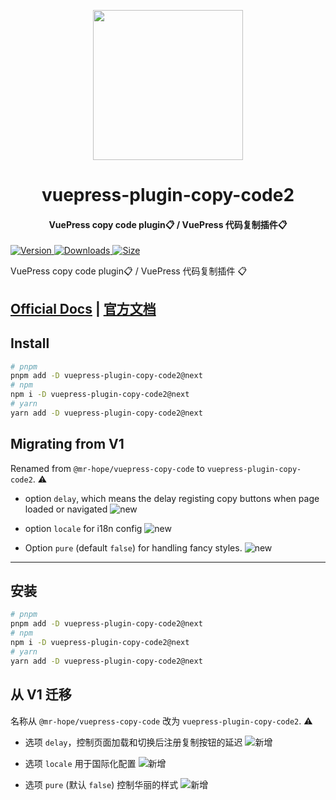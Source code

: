 <!-- markdownlint-disable -->
<p align="center">
  <img width="240" src="https://vuepress-theme-hope.github.io/v2/logo.svg" style="text-align: center;">
</p>
<h1 align="center">vuepress-plugin-copy-code2</h1>
<h4 align="center">VuePress copy code plugin📋 / VuePress 代码复制插件📋</h4>

[![Version](https://img.shields.io/npm/v/vuepress-plugin-copy-code2/next.svg?style=flat-square&logo=npm) ![Downloads](https://img.shields.io/npm/dm/vuepress-plugin-copy-code2.svg?style=flat-square&logo=npm) ![Size](https://img.shields.io/bundlephobia/min/vuepress-plugin-copy-code2?style=flat-square&logo=npm)](https://www.npmjs.com/package/vuepress-plugin-copy-code2)

<!-- markdownlint-restore -->

VuePress copy code plugin📋 / VuePress 代码复制插件 📋

## [Official Docs](https://vuepress-theme-hope.github.io/v2/copy-code/) | [官方文档](https://vuepress-theme-hope.gitee.io/v2/copy-code/zh/)

## Install

```bash
# pnpm
pnpm add -D vuepress-plugin-copy-code2@next
# npm
npm i -D vuepress-plugin-copy-code2@next
# yarn
yarn add -D vuepress-plugin-copy-code2@next
```

## Migrating from V1

Renamed from `@mr-hope/vuepress-copy-code` to `vuepress-plugin-copy-code2`. ⚠

- option `delay`, which means the delay registing copy buttons when page loaded or navigated ![new](https://img.shields.io/badge/-new-brightgreen)
- option `locale` for i18n config ![new](https://img.shields.io/badge/-new-brightgreen)

- Option `pure` (default `false`) for handling fancy styles. ![new](https://img.shields.io/badge/-new-brightgreen)

---

## 安装

```bash
# pnpm
pnpm add -D vuepress-plugin-copy-code2@next
# npm
npm i -D vuepress-plugin-copy-code2@next
# yarn
yarn add -D vuepress-plugin-copy-code2@next
```

## 从 V1 迁移

名称从 `@mr-hope/vuepress-copy-code` 改为 `vuepress-plugin-copy-code2`. ⚠

- 选项 `delay`，控制页面加载和切换后注册复制按钮的延迟 ![新增](https://img.shields.io/badge/-新增-brightgreen)

- 选项 `locale` 用于国际化配置 ![新增](https://img.shields.io/badge/-新增-brightgreen)

- 选项 `pure` (默认 `false`) 控制华丽的样式 ![新增](https://img.shields.io/badge/-新增-brightgreen)
